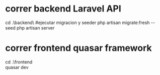 # correr backend Laravel API
 cd .\backend\ 
 #ejecutar migracion y seeder
php artisan migrate:fresh --seed
php artisan server

# correr frontend quasar framework
cd .\frontend\
quasar dev
